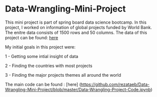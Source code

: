 # Data-Wrangling-Mini-Project

This mini project is part of spring board data science bootcamp. In this project, I worked on information of global projects funded by World Bank. The enitre data consists of 1500 rows and 50 columns. The data of this project can be found: [here](https://github.com/rezataeb/Data-Wrangling-Mini-Project/blob/master/world_bank_projects.json) 

My initial goals in this project were:

1 - Getting some intial insight of data

2 - Finding the countries with most projects

3 - Finding the major projects themes all around the world

The main code can be found : [here] (https://github.com/rezataeb/Data-Wrangling-Mini-Project/blob/master/Data-Wrangling-Project-Code.ipynb)
